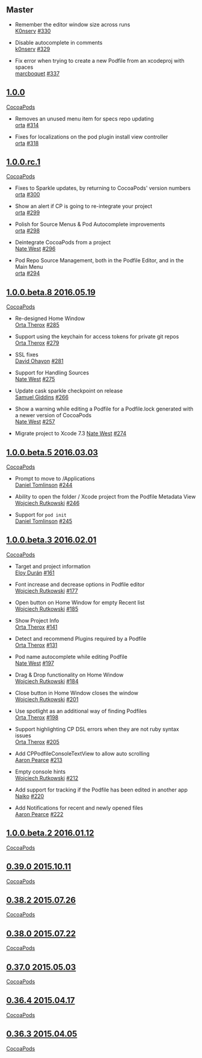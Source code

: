## Master

* Remember the editor window size across runs  
  [K0nserv](https://github.com/k0nserv)
  [#330](https://github.com/CocoaPods/CocoaPods-app/pull/330)

* Disable autocomplete in comments  
  [k0nserv](https://github.com/k0nserv)
  [#329](https://github.com/CocoaPods/CocoaPods-app/pull/329)

* Fix error when trying to create a new Podfile from an xcodeproj with spaces  
  [marcboquet](https://github.com/marcboquet)
  [#337](https://github.com/CocoaPods/CocoaPods-app/pull/337)

## [1.0.0](https://github.com/CocoaPods/CocoaPods-app/releases/tag/1.0.0)
   [CocoaPods](https://github.com/CocoaPods/CocoaPods/blob/master/CHANGELOG.md#100-2016-05-10)

* Removes an unused menu item for specs repo updating  
  [orta](https://github.com/orta)
  [#314](https://github.com/CocoaPods/CocoaPods-app/pull/314)

* Fixes for localizations on the pod plugin install view controller  
  [orta](https://github.com/orta)
  [#318](https://github.com/CocoaPods/CocoaPods-app/pull/318)


## [1.0.0.rc.1](https://github.com/CocoaPods/CocoaPods-app/releases/tag/1.0.0.rc.1)
   [CocoaPods](https://github.com/CocoaPods/CocoaPods/blob/master/CHANGELOG.md#100rc1-2016-04-30)

* Fixes to Sparkle updates, by returning to CocoaPods' version numbers  
  [orta](https://github.com/orta)
  [#300](https://github.com/CocoaPods/CocoaPods-app/pull/300)

* Show an alert if CP is going to re-integrate your project  
  [orta](https://github.com/orta)
  [#299](https://github.com/CocoaPods/CocoaPods-app/pull/299)

* Polish for Source Menus & Pod Autocomplete improvements  
  [orta](https://github.com/orta)
  [#298](https://github.com/CocoaPods/CocoaPods-app/pull/298)

* Deintegrate CocoaPods from a project  
  [Nate West](https://github.com/nwest)
  [#296](https://github.com/CocoaPods/CocoaPods-app/pull/296)

* Pod Repo Source Management, both in the Podfile Editor, and in the Main Menu  
  [orta](https://github.com/orta)
  [#294](https://github.com/CocoaPods/CocoaPods-app/pull/294)

## [1.0.0.beta.8 2016.05.19](https://github.com/CocoaPods/CocoaPods-app/releases/tag/1.0.0.beta.8)
   [CocoaPods](https://github.com/CocoaPods/CocoaPods/blob/master/CHANGELOG.md#100beta8-2016-04-15)

* Re-designed Home Window  
  [Orta Therox](https://github.com/orta)
  [#285](https://github.com/CocoaPods/CocoaPods-app/pull/285)

* Support using the keychain for access tokens for private git repos  
  [Orta Therox](https://github.com/orta)
  [#279](https://github.com/CocoaPods/CocoaPods-app/pull/279)

* SSL fixes  
  [David Ohayon](https://github.com/ohwutup)
  [#281](https://github.com/CocoaPods/CocoaPods-app/pull/281)

* Support for Handling Sources  
  [Nate West](https://github.com/nwest)
  [#275](https://github.com/CocoaPods/CocoaPods-app/pull/275)

* Update cask sparkle checkpoint on release  
  [Samuel Giddins](https://github.com/segiddins)
  [#266](https://github.com/CocoaPods/CocoaPods-app/pull/266)

* Show a warning while editing a Podfile for a Podfile.lock generated with a newer version of CocoaPods  
  [Nate West](https://github.com/nwest)
  [#257](https://github.com/CocoaPods/CocoaPods-app/pull/257)

* Migrate project to Xcode 7.3
  [Nate West](https://github.com/nwest)
  [#274](https://github.com/CocoaPods/CocoaPods-app/pull/274)
  
## [1.0.0.beta.5 2016.03.03](https://github.com/CocoaPods/CocoaPods-app/releases/tag/1.0.0.beta.5) 
   [CocoaPods](https://github.com/CocoaPods/CocoaPods/blob/master/CHANGELOG.md#100beta5-2016-03-08)

* Prompt to move to /Applications  
  [Daniel Tomlinson](https://github.com/DanielTomlinson)
  [#244](https://github.com/CocoaPods/CocoaPods-app/pull/244)
  
* Ability to open the folder / Xcode project from the Podfile Metadata View  
  [Wojciech Rutkowski](https://github.com/wrutkowski)
  [#246](https://github.com/CocoaPods/CocoaPods-app/pull/246)
  
* Support for `pod init`  
  [Daniel Tomlinson](https://github.com/DanielTomlinson)
  [#245](https://github.com/CocoaPods/CocoaPods-app/pull/245)

## [1.0.0.beta.3 2016.02.01](https://github.com/CocoaPods/CocoaPods-app/releases/tag/1.0.0.beta.3)
  [CocoaPods](https://github.com/CocoaPods/CocoaPods/blob/master/CHANGELOG.md#100beta3-2016-02-03)

* Target and project information  
  [Eloy Durán](https://github.com/alloy)
  [#161](https://github.com/CocoaPods/CocoaPods-app/pull/161)
  
* Font increase and decrease options in Podfile editor  
  [Wojciech Rutkowski](https://github.com/wrutkowski)
  [#177](https://github.com/CocoaPods/CocoaPods-app/pull/177)
  
* Open button on Home Window for empty Recent list  
  [Wojciech Rutkowski](https://github.com/wrutkowski)
  [#185](https://github.com/CocoaPods/CocoaPods-app/pull/185)
  
* Show Project Info  
  [Orta Therox](https://github.com/orta)
  [#141](https://github.com/CocoaPods/CocoaPods-app/pull/141)
  
* Detect and recommend Plugins required by a Podfile  
  [Orta Therox](https://github.com/orta)
  [#131](https://github.com/CocoaPods/CocoaPods-app/pull/131)
  
* Pod name autocomplete while editing Podfile  
  [Nate West](https://github.com/nwest)
  [#197](https://github.com/CocoaPods/CocoaPods-app/pull/197)
  
* Drag & Drop functionality on Home Window  
  [Wojciech Rutkowski](https://github.com/wrutkowski)
  [#184](https://github.com/CocoaPods/CocoaPods-app/pull/184)
  
* Close button in Home Window closes the window  
  [Wojciech Rutkowski](https://github.com/wrutkowski)
  [#201](https://github.com/CocoaPods/CocoaPods-app/pull/201)
  
* Use spotlight as an additional way of finding Podfiles  
  [Orta Therox](https://github.com/orta)
  [#198](https://github.com/CocoaPods/CocoaPods-app/pull/198)
  
* Support highlighting CP DSL errors when they are not ruby syntax issues  
  [Orta Therox](https://github.com/orta)
  [#205](https://github.com/CocoaPods/CocoaPods-app/pull/205)

* Add CPPodfileConsoleTextView to allow auto scrolling  
  [Aaron Pearce](https://github.com/aaronpearce)
  [#213](https://github.com/CocoaPods/CocoaPods-app/pull/213)
  
* Empty console hints  
  [Wojciech Rutkowski](https://github.com/wrutkowski)
  [#212](https://github.com/CocoaPods/CocoaPods-app/pull/212)
  
* Add support for tracking if the Podfile has been edited in another app  
  [Naiko](https://github.com/Naiko)
  [#220](https://github.com/CocoaPods/CocoaPods-app/pull/220)
  
* Add Notifications for recent and newly opened files  
  [Aaron Pearce](https://github.com/aaronpearce)
  [#222](https://github.com/CocoaPods/CocoaPods-app/pull/222)
  
## [1.0.0.beta.2 2016.01.12](https://github.com/CocoaPods/CocoaPods-app/releases/tag/1.0.0.beta.2)
  [CocoaPods](https://github.com/CocoaPods/CocoaPods/blob/master/CHANGELOG.md#100beta2-2016-01-05)

## [0.39.0 2015.10.11](https://github.com/CocoaPods/CocoaPods-app/releases/tag/0.39.0)
  [CocoaPods](https://github.com/CocoaPods/CocoaPods/blob/master/CHANGELOG.md#0390-2015-10-09)
  
## [0.38.2 2015.07.26](https://github.com/CocoaPods/CocoaPods-app/releases/tag/0.38.2)
  [CocoaPods](https://github.com/CocoaPods/CocoaPods/blob/master/CHANGELOG.md#0382-2015-07-25)
  
## [0.38.0 2015.07.22](https://github.com/CocoaPods/CocoaPods-app/releases/tag/0.38.0)
  [CocoaPods](https://github.com/CocoaPods/CocoaPods/blob/master/CHANGELOG.md#0380-2015-07-18)
  
## [0.37.0 2015.05.03](https://github.com/CocoaPods/CocoaPods-app/releases/tag/0.37.0)
  [CocoaPods](https://github.com/CocoaPods/CocoaPods/blob/master/CHANGELOG.md#0370-2015-05-03)

## [0.36.4 2015.04.17](https://github.com/CocoaPods/CocoaPods-app/releases/tag/0.36.4)
  [CocoaPods](https://github.com/CocoaPods/CocoaPods/blob/master/CHANGELOG.md#0364-2015-04-16)

## [0.36.3 2015.04.05](https://github.com/CocoaPods/CocoaPods-app/releases/tag/0.36.3)
  [CocoaPods](https://github.com/CocoaPods/CocoaPods/blob/master/CHANGELOG.md#0363-2015-03-31)
